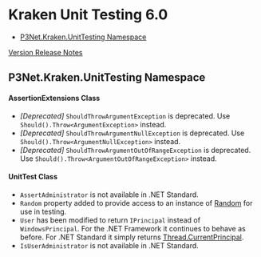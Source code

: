 # Kraken Unit Testing 6.0

- [P3Net.Kraken.UnitTesting Namespace](#p3net-kraken-unittesting-namespace)

[Version Release Notes](readme.md)

## P3Net.Kraken.UnitTesting Namespace

#### AssertionExtensions Class
 
- *[Deprecated]* `ShouldThrowArgumentException` is deprecated. Use `Should().Throw<ArgumentException>` instead.
- *[Deprecated]* `ShouldThrowArgumentNullException` is deprecated. Use `Should().Throw<ArgumentNullException>` instead.
- *[Deprecated]* `ShouldThrowArgumentOutOfRangeException` is deprecated. Use `Should().Throw<ArgumentOutOfRangeException>` instead.

#### UnitTest Class

- `AssertAdministrator` is not available in .NET Standard.
- `Random` property added to provide access to an instance of [Random](https://docs.microsoft.com/en-us/dotnet/api/system.random?view=netframework-4.7.2) for use in testing.
- `User` has been modified to return `IPrincipal` instead of `WindowsPrincipal`. For the .NET Framework it continues to behave as before. For .NET Standard it simply returns [Thread.CurrentPrincipal](https://docs.microsoft.com/en-us/dotnet/api/system.threading.thread.currentprincipal).
- `IsUserAdministrator` is not available in .NET Standard.